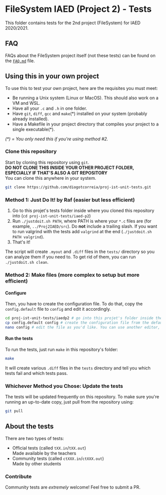 # FileSystem IAED (Project 2) - Tests

This folder contains tests for the 2nd project (FileSystem) for IAED 2020/2021.

## FAQ

FAQs about the FileSystem project itself (not these tests) can be found on the [`FAQ.md`](./FAQ.md) file.

## Using this in your own project

To use this to test your own project, here are the requisites you must meet:

- Be running a Unix system (Linux or MacOS). This should also work on a VM and WSL.
- Have all your `.c` and `.h` in one folder.
- Have `git`, `diff`, `gcc` and `make`(\*) installed on your system (probably already installed).
- Have a Makefile in your project directory that compiles your project to a single executable(\*).

*(\*) = You only need this if you're using method #2.*

### Clone this repository

Start by cloning this repository using `git`.  
**DO NOT CLONE THIS INSIDE YOUR OTHER PROJECT FOLDER, ESPECIALLY IF THAT'S ALSO A GIT REPOSITORY**  
You can clone this anywhere in your system.

```bash
git clone https://github.com/diogotcorreia/proj-ist-unit-tests.git
```

### Method 1: Just Do It! by Raf (easier but less efficient)

1. Go to this projet's tests folder inside where you cloned this repository into (`cd proj-ist-unit-tests/iaed-p2`)
2. Run `./justdoit.sh PATH`, where PATH is where your `*.c` files are (for example, `../Proj2IAED/src`). Do **not** include a trailing slash. If you want to run valgrind with the tests add `valgrind` at the end (`./justdoit.sh PATH valgrind`).
3. That's it!

The script will create `.myout` and `.diff` files in the `tests/` directory so you can analyze them if you need to. To get rid of them, you can run `./justdoit.sh clean`.

### Method 2: Make files (more complex to setup but more efficient)

#### Configure

Then, you have to create the configuration file.
To do that, copy the `config.default` file to `config` and edit it accordingly.

```bash
cd proj-ist-unit-tests/iaedp2 # go into this projet's folder inside the repository's folder if you haven't already
cp config.default config # create the configuration file from the default
nano config # edit the file as you'd like. You can use another editor, like 'vim', 'code', etc. **(as long as it's not emacs)**
```

#### Run the tests

To run the tests, just run `make` in this repository's folder:

```bash
make
```

It will create various `.diff` files in the `tests` directory and tell you which tests fail and which tests pass.

### Whichever Method you Chose: Update the tests

The tests will be updated frequently on this repository.
To make sure you're running an up-to-date copy, just pull from the repository using:

```bash
git pull
```

## About the tests

There are two types of tests:

- Official tests (called `tXX.in`/`tXX.out`)  
  Made available by the teachers
- Community tests (called `ctXXX.in`/`ctXXX.out`)  
  Made by other students

### Contribute

Community tests are _extremely_ welcome!
Feel free to submit a PR.
